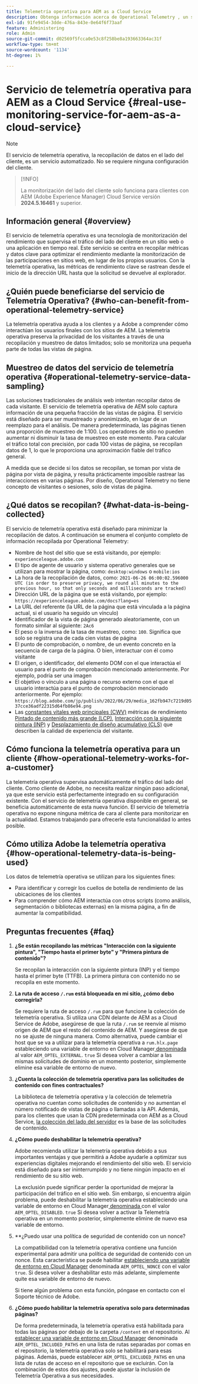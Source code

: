 ```yaml
---
title: Telemetría operativa para AEM as a Cloud Service
description: Obtenga información acerca de Operational Telemetry , un servicio automatizado que permite supervisar la recopilación de datos en el lado del cliente.
exl-id: 91fe9454-3dde-476a-843e-0e64f6f73aaf
feature: Administering
role: Admin
source-git-commit: d02569f5fcca0e53c8f258be8a193663364ac31f
workflow-type: tm+mt
source-wordcount: '1134'
ht-degree: 1%

---
```


# Servicio de telemetría operativa para AEM as a Cloud Service {#real-use-monitoring-service-for-aem-as-a-cloud-service}

>[!NOTE]
>
>El servicio de telemetría operativa, la recopilación de datos en el lado del cliente, es un servicio automatizado. No se requiere ninguna configuración del cliente.

>[!INFO]
>
>La monitorización del lado del cliente solo funciona para clientes con AEM (Adobe Experience Manager) Cloud Service versión **2024.5.16461** y superior.

## Información general {#overview}

El servicio de telemetría operativa es una tecnología de monitorización del rendimiento que supervisa el tráfico del lado del cliente en un sitio web o una aplicación en tiempo real. Este servicio se centra en recopilar métricas y datos clave para optimizar el rendimiento mediante la monitorización de las participaciones en sitios web, en lugar de los propios usuarios. Con la telemetría operativa, las métricas de rendimiento clave se rastrean desde el inicio de la dirección URL hasta que la solicitud se devuelve al explorador.

## ¿Quién puede beneficiarse del servicio de Telemetría Operativa? {#who-can-benefit-from-operational-telemetry-service}

La telemetría operativa ayuda a los clientes y a Adobe a comprender cómo interactúan los usuarios finales con los sitios de AEM. La telemetría operativa preserva la privacidad de los visitantes a través de una recopilación y muestreo de datos limitados; solo se monitoriza una pequeña parte de todas las vistas de página.

## Muestreo de datos del servicio de telemetría operativa {#operational-telemetry-service-data-sampling}

Las soluciones tradicionales de análisis web intentan recopilar datos de cada visitante. El servicio de telemetría operativa de AEM solo captura información de una pequeña fracción de las vistas de página. El servicio está diseñado para ser muestreado y anonimizado, en lugar de un reemplazo para el análisis. De manera predeterminada, las páginas tienen una proporción de muestreo de 1:100. Los operadores de sitio no pueden aumentar ni disminuir la tasa de muestreo en este momento. Para calcular el tráfico total con precisión, por cada 100 vistas de página, se recopilan datos de 1, lo que le proporciona una aproximación fiable del tráfico general.

A medida que se decide si los datos se recopilan, se toman por vista de página por vista de página, y resulta prácticamente imposible rastrear las interacciones en varias páginas. Por diseño, Operational Telemetry no tiene concepto de visitantes o sesiones, solo de vistas de página.

## ¿Qué datos se recopilan? {#what-data-is-being-collected}

El servicio de telemetría operativa está diseñado para minimizar la recopilación de datos. A continuación se enumera el conjunto completo de información recopilada por Operational Telemetry:

* Nombre de host del sitio que se está visitando, por ejemplo: `experienceleague.adobe.com`
* El tipo de agente de usuario y sistema operativo generales que se utilizan para mostrar la página, como: `desktop:windows` o `mobile:ios`
* La hora de la recopilación de datos, como: `2021-06-26 06:00:02.596000 UTC (in order to preserve privacy, we round all minutes to the previous hour, so that only seconds and milliseconds are tracked)`
* Dirección URL de la página que se está visitando, por ejemplo: `https://experienceleague.adobe.com/docs?lang=es`
* La URL del referente (la URL de la página que está vinculada a la página actual, si el usuario ha seguido un vínculo)
* Identificador de la vista de página generado aleatoriamente, con un formato similar al siguiente: `2Ac6`
* El peso o la inversa de la tasa de muestreo, como: `100`. Significa que solo se registra una de cada cien vistas de página
* El punto de comprobación, o nombre, de un evento concreto en la secuencia de carga de la página. O bien, interactuar con él como visitante
* El origen, o identificador, del elemento DOM con el que interactúa el usuario para el punto de comprobación mencionado anteriormente. Por ejemplo, podría ser una imagen
* El objetivo o vínculo a una página o recurso externo con el que el usuario interactúa para el punto de comprobación mencionado anteriormente. Por ejemplo: `https://blog.adobe.com/jp/publish/2022/06/29/media_162fb947c7219d0537cce36adf22315d64fb86e94.png`
* Las [constantes vitales web principales (CWV)](https://web.dev/articles/lcp) métricas de rendimiento [Pintado de contenido más grande (LCP)](https://web.dev/articles/lcp), [Interacción con la siguiente pintura (INP)](https://web.dev/articles/inp) y [Desplazamiento de diseño acumulativo (CLS)](https://web.dev/articles/cls) que describen la calidad de experiencia del visitante.

## Cómo funciona la telemetría operativa para un cliente {#how-operational-telemetry-works-for-a-customer}

La telemetría operativa supervisa automáticamente el tráfico del lado del cliente. Como cliente de Adobe, no necesita realizar ningún paso adicional, ya que este servicio está perfectamente integrado en su configuración existente. Con el servicio de telemetría operativa disponible en general, se beneficia automáticamente de esta nueva función. El servicio de telemetría operativa no expone ninguna métrica de cara al cliente para monitorizar en la actualidad. Estamos trabajando para ofrecerle esta funcionalidad lo antes posible.

<!-- Alexandru: hiding temporarily, until we figure out where this needs to be linked to 

If you wish to leverage more insights with this new feature to optimize your digital experiences effortlessly, please see here (link to Row 99). -->

## Cómo utiliza Adobe la telemetría operativa {#how-operational-telemetry-data-is-being-used}

Los datos de telemetría operativa se utilizan para los siguientes fines:

* Para identificar y corregir los cuellos de botella de rendimiento de las ubicaciones de los clientes
* Para comprender cómo AEM interactúa con otros scripts (como análisis, segmentación o bibliotecas externas) en la misma página, a fin de aumentar la compatibilidad.
<!--
## Limitations and understanding variance in page views and performance metrics {#limitations-and-understanding-variance-in-page-views-and-performance-metrics}

Here are key considerations for customers to keep in mind when interpreting their Operational Telemetry data:

1. **Tracker blockers**

   * End-users employing tracker blockers or privacy extensions can impede Operational Telemetry data collection, as these tools restrict the tracking scripts' execution. This restriction may lead to underreported page views and user interactions, creating a discrepancy between actual site activity and the data captured by Operational Telemetry.

1. **Limitations in capturing headless API/JSON calls**

   * Operational Telemetry data service focuses on the client-side experience and doesn't capture the backend API or JSON calls made from a non-AEM headless app at this time. The exclusion of these calls from Operational Telemetry service data creates variances from the content requests measured by CDN Analytics.
-->

## Preguntas frecuentes {#faq}

<!-- REMOVED THIS FAQ AS PER EMAIL REQUEST FROM SHWETA DUA, SEPTEMBER 4, 2024 TO THE DL-AEM-DOCS GROUP 
1. **Can customers integrate the Operational Telemetry service scripts with third-party systems like Dynatrace?**

   Yes.
-->

1. **¿Se están recopilando las métricas &quot;Interacción con la siguiente pintura&quot;, &quot;Tiempo hasta el primer byte&quot; y &quot;Primera pintura de contenido&quot;?**

   Se recopilan la interacción con la siguiente pintura (INP) y el tiempo hasta el primer byte (TTFB).  La primera pintura con contenido no se recopila en este momento.

1. **La ruta de acceso `/.rum` está bloqueada en mi sitio, ¿cómo debo corregirla?**

   Se requiere la ruta de acceso `/.rum` para que funcione la colección de telemetría operativa. Si utiliza una CDN delante de AEM as a Cloud Service de Adobe, asegúrese de que la ruta `/.rum` se reenvíe al mismo origen de AEM que el resto del contenido de AEM. Y asegúrese de que no se ajuste de ninguna manera. Como alternativa, puede cambiar el host que se va a utilizar para la telemetría operativa a `rum.hlx.page` estableciendo una variable de entorno en Cloud Manager[ denominada ](/help/implementing/cloud-manager/environment-variables.md#add-variables) al valor `AEM_OPTEL_EXTERNAL`. `true` Si desea volver a cambiar a las mismas solicitudes de dominio en un momento posterior, simplemente elimine esa variable de entorno de nuevo.

1. **¿Cuenta la colección de telemetría operativa para las solicitudes de contenido con fines contractuales?**

   La biblioteca de telemetría operativa y la colección de telemetría operativa no cuentan como solicitudes de contenido y no aumentan el número notificado de vistas de página o llamadas a la API. Además, para los clientes que usan la CDN predeterminada con AEM as a Cloud Service, [la colección del lado del servidor](#serverside-collection) es la base de las solicitudes de contenido.

1. **¿Cómo puedo deshabilitar la telemetría operativa?**

   Adobe recomienda utilizar la telemetría operativa debido a sus importantes ventajas y que permitirá a Adobe ayudarle a optimizar sus experiencias digitales mejorando el rendimiento del sitio web. El servicio está diseñado para ser ininterrumpido y no tiene ningún impacto en el rendimiento de su sitio web.

   La exclusión puede significar perder la oportunidad de mejorar la participación del tráfico en el sitio web. Sin embargo, si encuentra algún problema, puede deshabilitar la telemetría operativa estableciendo una variable de entorno en Cloud Manager[ denominada ](/help/implementing/cloud-manager/environment-variables.md#add-variables) con el valor `AEM_OPTEL_DISABLED`. `true` Si desea volver a activar la Telemetría operativa en un momento posterior, simplemente elimine de nuevo esa variable de entorno.

1. **¿Puedo usar una política de seguridad de contenido con un nonce?

   La compatibilidad con la telemetría operativa contiene una función experimental para admitir una política de seguridad de contenido con un nonce. Esta característica se puede habilitar [estableciendo una variable de entorno en Cloud Manager](/help/implementing/cloud-manager/environment-variables.md#add-variables) denominada `AEM_OPTEL_NONCE` con el valor `true`. Si desea volver a deshabilitar esto más adelante, simplemente quite esa variable de entorno de nuevo.

   Si tiene algún problema con esta función, póngase en contacto con el Soporte técnico de Adobe.

1. **¿Cómo puedo habilitar la telemetría operativa solo para determinadas páginas?**

   De forma predeterminada, la telemetría operativa está habilitada para todas las páginas por debajo de la carpeta `/content` en el repositorio. Al [establecer una variable de entorno en Cloud Manager](/help/implementing/cloud-manager/environment-variables.md#add-variables) denominada `AEM_OPTEL_INCLUDED_PATHS` en una lista de rutas separadas por comas en el repositorio, la telemetría operativa solo se habilitará para esas páginas. Además, puede establecer `AEM_OPTEL_EXCLUDED_PATHS` en una lista de rutas de acceso en el repositorio que se excluirán. Con la combinación de estos dos ajustes, puede ajustar la inclusión de Telemetría Operativa a sus necesidades.

